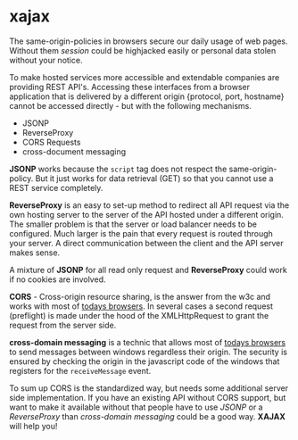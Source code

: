 xajax
=====

The same-origin-policies in browsers secure our daily usage of web pages. Without them *session* could be highjacked easily or personal data stolen without your notice.

To make hosted services more accessible and extendable companies are providing REST API's. Accessing these interfaces from a browser application that is delivered by a different origin {protocol, port, hostname} cannot be accessed directly - but with the following mechanisms.

* JSONP 
* ReverseProxy 
* CORS Requests
* cross-document messaging 

**JSONP** works because the `script` tag does not respect the same-origin-policy. But it just works for data retrieval (GET) so that you cannot use a REST service completely.

**ReverseProxy** is an easy to set-up method to redirect all API request via the own hosting server to the server of the API hosted under a different origin. The smaller problem is that the server or load balancer needs to be configured. Much larger is the pain that every request is routed through your server. A direct communication between the client and the API server makes sense.

A mixture of **JSONP** for all read only request and **ReverseProxy** could work if no cookies are involved.

**CORS** - Cross-origin resource sharing, is the answer from the w3c and works with most of [todays browsers](http://caniuse.com/cors). In several cases a second request (preflight) is made under the hood of the XMLHttpRequest to grant the request from the server side.

**cross-domain messaging** is a technic that allows most of [todays browsers](http://caniuse.com/x-doc-messaging) to send messages between windows regardless their origin. The security is ensured by checking the origin in the javascript code of the windows that registers for the `receiveMessage` event.

To sum up CORS is the standardized way, but needs some additional server side implementation. If you have an existing API without CORS support, but want to make it available without that people have to use *JSONP* or a *ReverseProxy* than *cross-domain messaging* could be a good way. **XAJAX** will help you!
